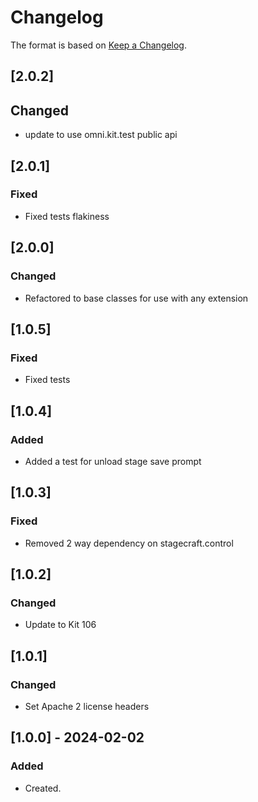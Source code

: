 ﻿# Changelog
The format is based on [Keep a Changelog](https://keepachangelog.com/en/1.0.0/).

## [2.0.2]
## Changed
- update to use omni.kit.test public api

## [2.0.1]
### Fixed
- Fixed tests flakiness

## [2.0.0]
### Changed
- Refactored to base classes for use with any extension

## [1.0.5]
### Fixed
- Fixed tests

## [1.0.4]
### Added
- Added a test for unload stage save prompt

## [1.0.3]
### Fixed
- Removed 2 way dependency on stagecraft.control

## [1.0.2]
### Changed
- Update to Kit 106

## [1.0.1]
### Changed
- Set Apache 2 license headers

## [1.0.0] - 2024-02-02
### Added
- Created.
